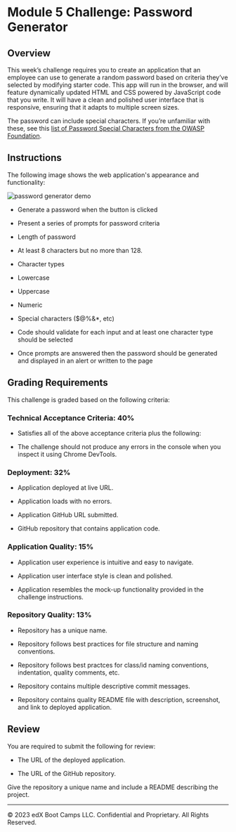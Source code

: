 ﻿# Module 5 Challenge: Password Generator



## Overview

This week’s challenge requires you to create an application that an employee can use to generate a random password based on criteria they’ve selected by modifying starter code. 
This app will run in the browser, and will feature dynamically updated HTML and CSS powered by JavaScript code that you write. 
It will have a clean and polished user interface that is responsive, ensuring that it adapts to multiple screen sizes.


The password can include special characters. If you’re unfamiliar with these, see this [list of Password Special Characters from the OWASP Foundation](https://www.owasp.org/index.php/Password_special_characters).



## Instructions



The following image shows the web application's appearance and functionality:

![password generator demo](./assets/05-javascript-challenge-demo.png)




* Generate a password when the button is clicked
  
* Present a series of prompts for password criteria
    
* Length of password
      
* At least 8 characters but no more than 128.
    
* Character types
      
* Lowercase
      
* Uppercase
      
* Numeric
      
* Special characters ($@%&*, etc)
  
* Code should validate for each input and at least one character type should be selected
 
* Once prompts are answered then the password should be generated and displayed in an alert or written to the page



## Grading Requirements



This challenge is graded based on the following criteria: 


### Technical Acceptance Criteria: 40%

* Satisfies all of the above acceptance criteria plus the following:

  
* The challenge should not produce any errors in the console when you inspect it using Chrome DevTools.



### Deployment: 32%

* Application deployed at live URL.

* Application loads with no errors.


* Application GitHub URL submitted.

* GitHub repository that contains application code.



### Application Quality: 15%

* Application user experience is intuitive and easy to navigate.


* Application user interface style is clean and polished.

* Application resembles the mock-up functionality provided in the challenge instructions.


### Repository Quality: 13%

* Repository has a unique name.

* Repository follows best practices for file structure and naming conventions.


* Repository follows best practces for class/id naming conventions, indentation, quality comments, etc.


* Repository contains multiple descriptive commit messages.


* Repository contains quality README file with description, screenshot, and link to deployed application.


## Review

You are required to submit the following for review:


* The URL of the deployed application.


* The URL of the GitHub repository. 

Give the repository a unique name and include a README describing the project.

---

© 2023 edX Boot Camps LLC. Confidential and Proprietary. All Rights Reserved.
